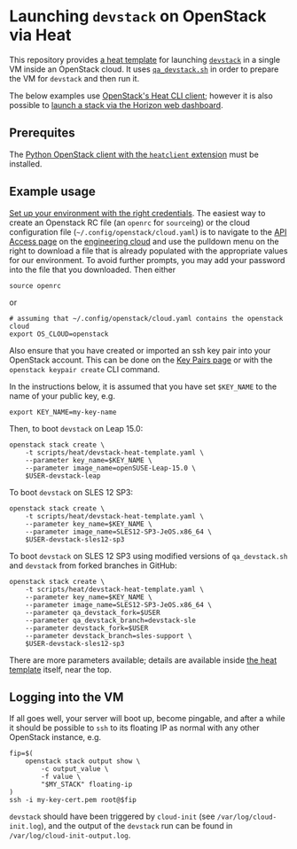 # Launching `devstack` on OpenStack via Heat

This repository provides [a heat
template](../../scripts/heat/devstack-heat-template.yaml) for
launching
[`devstack`](https://docs.openstack.org/devstack/latest/index.html) in
a single VM inside an OpenStack cloud.  It uses
[`qa_devstack.sh`](../../scripts/jenkins/qa_devstack.sh) in order to
prepare the VM for `devstack` and then run it.

The below examples use [OpenStack's Heat CLI
client](https://docs.openstack.org/python-heatclient/latest/cli/stack.html#stack-create);
however it is also possible to [launch a stack via the Horizon web
dashboard](https://docs.openstack.org/heat-dashboard/latest/user/stacks.html#launch-a-stack).

## Prerequites

The [Python OpenStack client with the `heatclient`
extension](https://docs.openstack.org/mitaka/user-guide/common/cli_install_openstack_command_line_clients.html)
must be installed.

## Example usage

[Set up your environment with the right
credentials](https://docs.openstack.org/python-openstackclient/rocky/cli/man/openstack.html#authentication-methods).
The easiest way to create an Openstack RC file (an `openrc` for `source`ing) or
the cloud configuration file (`~/.config/openstack/cloud.yaml`) is to navigate
to the [API Access page](https://engcloud.prv.suse.net/project/api_access/) on
the [engineering cloud](https://engcloud.prv.suse.net) and use the pulldown menu
on the right to download a file that is already populated with the appropriate
values for our environment.  To avoid further prompts, you may add your password
into the file that you downloaded.  Then either

    source openrc

or

    # assuming that ~/.config/openstack/cloud.yaml contains the openstack cloud
    export OS_CLOUD=openstack

Also ensure that you have created or imported an ssh key pair into
your OpenStack account.  This can be done on the
[Key Pairs page](https://engcloud.prv.suse.net/project/key_pairs/)
or with the `openstack keypair create` CLI command.

In the instructions below, it is assumed that
you have set `$KEY_NAME` to the name of your public key, e.g.

    export KEY_NAME=my-key-name

Then, to boot `devstack` on Leap 15.0:

    openstack stack create \
        -t scripts/heat/devstack-heat-template.yaml \
        --parameter key_name=$KEY_NAME \
        --parameter image_name=openSUSE-Leap-15.0 \
        $USER-devstack-leap

To boot `devstack` on SLES 12 SP3:

    openstack stack create \
        -t scripts/heat/devstack-heat-template.yaml \
        --parameter key_name=$KEY_NAME \
        --parameter image_name=SLES12-SP3-JeOS.x86_64 \
        $USER-devstack-sles12-sp3

To boot `devstack` on SLES 12 SP3 using modified versions of
`qa_devstack.sh` and `devstack` from forked branches in GitHub:

    openstack stack create \
        -t scripts/heat/devstack-heat-template.yaml \
        --parameter key_name=$KEY_NAME \
        --parameter image_name=SLES12-SP3-JeOS.x86_64 \
        --parameter qa_devstack_fork=$USER
        --parameter qa_devstack_branch=devstack-sle
        --parameter devstack_fork=$USER
        --parameter devstack_branch=sles-support \
        $USER-devstack-sles12-sp3

There are more parameters available; details are available inside [the
heat template](../../scripts/heat/devstack-heat-template.yaml) itself,
near the top.

## Logging into the VM

If all goes well, your server will boot up, become pingable, and after
a while it should be possible to `ssh` to its floating IP as normal
with any other OpenStack instance, e.g.

    fip=$(
        openstack stack output show \
            -c output_value \
            -f value \
            "$MY_STACK" floating-ip
    )
    ssh -i my-key-cert.pem root@$fip

`devstack` should have been triggered by `cloud-init` (see
`/var/log/cloud-init.log`), and the output of the `devstack` run can
be found in `/var/log/cloud-init-output.log`.
